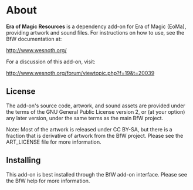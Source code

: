 About
=====

**Era of Magic Resources** is a dependency add-on for Era of Magic (EoMa), providing artwork and sound files.  For instructions on how to use, see the BfW documentation at:

  <http://www.wesnoth.org/>

For a discussion of this add-on, visit:

  <http://www.wesnoth.org/forum/viewtopic.php?f=19&t=20039>


License
-------

The add-on's source code, artwork, and sound assets are provided under
the terms of the GNU General Public License version 2, or (at your option) any
later version, under the same terms as the main BfW project.


Note: Most of the artwork is released under CC BY-SA, but there is a fraction that is derivative 
of artwork from the BfW project.  Please see the ART_LICENSE file for more information.


Installing
----------

This add-on is best installed through the BfW add-on interface.  Please see the BfW help for more information.
